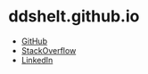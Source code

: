 # ddshelt.github.io

- [GitHub](https://github.com/ddshelt)
- [StackOverflow](https://stackoverflow.com/users/10236866/derrick-shelton)
- [LinkedIn](https://www.linkedin.com/in/derrick-shelton-18887116a/)
